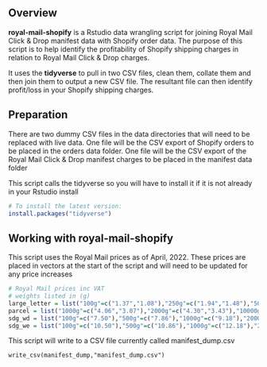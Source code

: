 ## Overview

**royal-mail-shopify** is a Rstudio data wrangling script for joining Royal Mail Click & Drop manifest data with Shopify order data.
The purpose of this script is to help identify the profitability of Shopify shipping charges in relation to Royal Mail Click & Drop charges. 

It uses the **tidyverse** to pull in two CSV files, clean them, collate them and then join them to output a new CSV file. 
The resultant file can then identify profit/loss in your Shopify shipping charges.

## Preparation

There are two dummy CSV files in the data directories that will need to be replaced with live data.
One file will be the CSV export of Shopify orders to be placed in the orders data folder.
One file will be the CSV export of the Royal Mail Click & Drop manifest charges to be placed in the manifest data folder 

This script calls the tidyverse so you will have to install it if it is not already in your Rstudio install

``` r
# To install the latest version:
install.packages("tidyverse")
```
## Working with royal-mail-shopify

This script uses the Royal Mail prices as of April, 2022.
These prices are placed in vectors at the start of the script and will need to be updated for any price increases

``` r
# Royal Mail prices inc VAT
# weights listed in (g)
large_letter = list("100g"=c("1.37","1.08"),"250g"=c("1.94","1.48"),"500g"=c("2.11","1.70"),"750g"=c("2.75","2.22"))
parcel = list("1000g"=c("4.06","3.07"),"2000g"=c("4.30","3.43"),"10000g"=c("7.14"),"20000g"=c("13.14"))
sdg_wd = list("100g"=c("7.50"),"500g"=c("7.86"),"1000g"=c("9.18"),"2000g"=c("11.70"),"10000g"=c("16.14"))
sdg_we = list("100g"=c("10.50"),"500g"=c("10.86"),"1000g"=c("12.18"),"2000g"=c("14.70"),"10000g"=c("19.14"))
```

This script will write to a CSV file currently called manifest_dump.csv

```{r}
write_csv(manifest_dump,"manifest_dump.csv")
```

